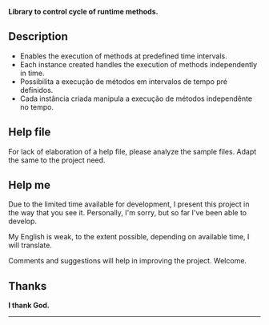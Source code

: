 
**Library to control cycle of runtime methods.**

Description
------------
* Enables the execution of methods at predefined time intervals.
* Each instance created handles the execution of methods independently in time.
* Possibilita a execução de métodos em intervalos de tempo pré definidos.
* Cada instância criada manipula a execução de métodos independênte no tempo.


Help file
------------
  For lack of elaboration of a help file, please analyze the sample files.
  Adapt the same to the project need.


Help me
------------
  Due to the limited time available for development, I present this project in the
  way that you see it. Personally, I'm sorry, but so far I've been able to develop.
  
  My English is weak, to the extent possible, depending on available time, I will
  translate.
  
  Comments and suggestions will help in improving the project. Welcome.


Thanks
------------
  **I thank God.**
  
------------

